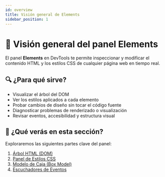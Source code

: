 ```yaml
---
id: overview
title: Visión general de Elements
sidebar_position: 1
---
```


# 🧱 Visión general del panel Elements

El panel **Elements** en DevTools te permite inspeccionar y modificar el contenido HTML y los estilos CSS de cualquier página web en tiempo real.

## 🔍 ¿Para qué sirve?

- Visualizar el árbol del DOM
- Ver los estilos aplicados a cada elemento
- Probar cambios de diseño sin tocar el código fuente
- Diagnosticar problemas de renderizado o visualización
- Revisar eventos, accesibilidad y estructura visual

## 🧭 ¿Qué verás en esta sección?

Exploraremos las siguientes partes clave del panel:

1. [Árbol HTML (DOM)](elements/html-tree.md)
2. [Panel de Estilos CSS](elements/styles-pane.md)
3. [Modelo de Caja (Box Model)](elements/box-model.md)
4. [Escuchadores de Eventos](elements/event-listeners.md)
